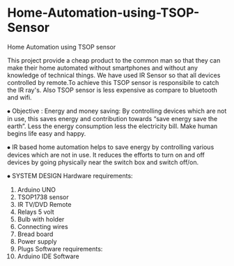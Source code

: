 # Home-Automation-using-TSOP-Sensor
Home Automation using TSOP sensor

This project provide a cheap product to the common man so that they can make their home automated without smartphones and without any knowledge of technical things.
We have used IR Sensor so that all devices controlled by remote.To achieve this TSOP sensor is responsibile to catch the IR ray's.
Also TSOP sensor is less expensive as compare to bluetooth and wifi.

⦁	Objective :
Energy and money saving:
By controlling devices which are not in use, this saves energy and contribution towards “save energy save the earth”. 
Less the energy consumption less the electricity bill. Make human begins life easy and happy.

⦁	IR based home automation helps to save energy by controlling various devices which are not in use. 
It reduces the efforts to turn on and off devices by going physically near the switch box and switch off/on.

⦁	SYSTEM DESIGN
Hardware requirements:
  1. Arduino UNO
  2. TSOP1738 sensor
  3. IR TV/DVD Remote
  4. Relays 5 volt
  5. Bulb with holder
  6. Connecting wires
  7. Bread board
  8. Power supply
  9. Plugs 
Software requirements:
  1. Arduino IDE Software

